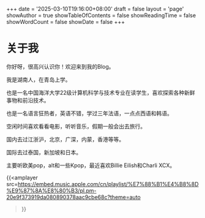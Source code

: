 +++
date = '2025-03-10T19:16:00+08:00'
draft = false
layout = 'page'
showAuthor = true
showTableOfContents = false
showReadingTime = false
showWordCount = false
showDate = false
+++
# 关于我
你好呀，很高兴认识你！欢迎来到我的Blog。

我是湖南人，在青岛上学。

也是一名中国海洋大学22级计算机科学与技术专业在读学生，喜欢探索各种新鲜事物和前沿技术。

也是一名语言狂热者，英语不错，学过三年法语，一点点西语和韩语。

空闲时间喜欢看看电影，听听音乐，假期一般会出去旅行。

国内去过江浙沪，北京，广深，内蒙，香港等等。

国际去过泰国，新加坡和日本。

主要听欧美pop，alt和一些Kpop，最近喜欢Billie Eilish和Charli XCX。

{{<amplayer
src=https://embed.music.apple.com/cn/playlist/%E7%88%B1%E4%B8%8D%E9%87%8A%E8%80%B3/pl.pm-20e9f373919da080890378aac9cbe68c?theme=auto
>}}